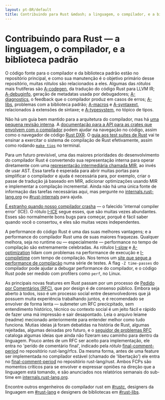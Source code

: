 ```yaml
---
layout: pt-BR/default
title: Contribuindo para Rust &mdash; a linguagem, o compilador, e a biblioteca padrão &middot; A linguagem de programação Rust
---
```


# Contribuindo para Rust &mdash; a linguagem, o compilador, e a biblioteca padrão

O código fonte para o compilador e da biblioteca padrão estão no repositório
principal, e como sua manutenção é o objetivo primário desse repositório, muitas
*rótulos* são relacionados a eles. Algumas das *rótulos* mais frutíferas são [A-codegen],
da tradução do código Rust para LLVM IR; [A-debuginfo], geração de metadatas usada
por debugadores; [A-diagnostics], o feedback que o compilador produz em casos
de erros; [A-libs], problemas com a biblioteca padrão; [A-macros] e [A-syntaxext],
relacionados à extensões de sintaxe; e [A-typesystem], no tópico de tipos.

Não há um guia bem mantido para a arquitetura do compilador, mas há [uma pequena revisão interna][rustc-guide].
A [documentação para a API para as crates que envolvem com o compilador][internals-docs]
podem ajudar na navegação no código, assim como o navegador de código [Rust DXR]. O
[guia aos test suites de Rust][testsuite] vai te ensinar a exercitar o sistema de compilação
de Rust efetivamente, assim como rodando [`make tips`][tips] no terminal.

Para um futuro previsível, uma das maiores prioridades do desenvolvimento
do compilador Rust é convertendo sua representação interna para operar
diretamente com uma [representação intermediária chamada MIR][mir], ao invés
de usar AST. Essa tarefa é esperada para abrir muitas portas para simplificar o
compilador e ajuda é necessária para, por exemplo, criar o passe de tradução
já baseado em MIR, adicionar optimizações usando MIR e implementar a compilação
incremental. Ainda não há uma única fonte de informação das tarefas necessárias aqui,
mas pergunte no [internals.rust-lang.org] ou [#rust-internals] para ajuda.

[É estranho quando nosso compilador crasha][ice] &mdash; o falecido 'internal compiler error'
(ICE). O rótulo [I-ICE] segue esses, que são muitas vezes abundantes. Esses são
normalmente bons bugs para começar, porquê é fácil saber quando você o consertou, e eles
são muitas vezes independentes.

A performance do código Rust é uma das suas melhores vantagens; e a performance
do compilador Rust uma de suas maiores fraquezas. Qualquer melhora, seja no runtime
ou &mdash; especialmente &mdash; performance no tempo de compilação são extremamente
celebradas. As *rótulos* [I-slow] e [A-optimization] lidam com problemas na performance
de execução e [I-compiletime] com tempo de compilação. Nos temos um [site que segue a performance de compilação][rustc-perf]
numa série de testes. A flag `-Z time-passes` do compilador pode ajudar a debugar
performance do compilador, e o código Rust pode ser medido com profilers como `perf`, no Linux.

As principais novas features em Rust passam por um processo de [Pedido por Comentários (RFC)][rfc],
que por design é de consenso público. Embora seja aberto à todos, isso é um processo social
entre desenvolvedores que já possuem muita experiência trabalhando juntos, e é recomendado
se envolver de forma lenta &mdash; submeter um RFC precicpitado, sem entendimento
histórico, técnico ou contexto social é um jeito fácil e rápido de fazer uma má impressão
e sair desapontado. Leia o arquivo leiame (readme) mecionado anteriormente para entender
melhor como tudo funciona. Mutias ideias já foram debatidas na história de Rust, algumas
rejeitadas, algumas deixadas pro futuro, e o [seguidor de problemas RFC][rfc-issues]
cataloga algumas ideias que ainda não fizeram seu caminho para dentro da linguagem.
Pouco antes de um RFC ser aceito para implementação, ele entra no 'perído de comentário final',
indicado pela *rótulo* [final-comment-period][rfc-fcp] no repositório rust-lang/rfcs.
Da mesma forma, antes de uma feature ser implementada no compilador estável (chamado de 'libertação')
ele entra no [final-comment-period][issue-fcp] no repositório rust-lang/rust. Ambos
FCPs são momentos críticos para se envolver e expressar opniões na direção que a linguagem
está tomando, e são anunciados nos relatórios semanais do sub-time em [internals.rust-lang.org].

Encontre outros engenheiros do compilador rust em [#rustc], designers da linguagem
em [#rust-lang] e designers de bibliotecas em [#rust-libs].

<!--
TODO: guide to compile-time benchmarking
TODO: using the triage bot?
TODO: some of this RFC description could probably go in the RFC readme
-->


[#rust-internals]: https://client00.chat.mibbit.com/?server=irc.mozilla.org&channel=%23rust-internals
[#rust-lang]: https://client00.chat.mibbit.com/?server=irc.mozilla.org&channel=%23rust-lang
[#rust-libs]: https://client00.chat.mibbit.com/?server=irc.mozilla.org&channel=%23rust-libs
[#rustc]: https://client00.chat.mibbit.com/?server=irc.mozilla.org&channel=%23rustc
[A-codegen]: https://github.com/rust-lang/rust/issues?q=is%3Aopen+is%3Aissue+label%3AA-codegen
[A-debuginfo]: https://github.com/rust-lang/rust/issues?q=is%3Aopen+is%3Aissue+label%3AA-debuginfo
[A-diagnostics]: https://github.com/rust-lang/rust/issues?q=is%3Aopen+is%3Aissue+label%3AA-diagnostics
[A-libs]: https://github.com/rust-lang/rust/issues?q=is%3Aopen+is%3Aissue+label%3AA-libs
[A-macros]: https://github.com/rust-lang/rust/issues?q=is%3Aopen+is%3Aissue+label%3AA-macros
[A-optimization]: https://github.com/rust-lang/rust/issues?q=is%3Aopen+is%3Aissue+label%3AA-optimization
[A-syntaxext]: https://github.com/rust-lang/rust/issues?q=is%3Aopen+is%3Aissue+label%3AA-syntaxext
[A-typesystem]: https://github.com/rust-lang/rust/issues?q=is%3Aopen+is%3Aissue+label%3AA-typesystem
[I-ICE]: https://github.com/rust-lang/rust/labels/I-ICE
[I-compiletime]: https://github.com/rust-lang/rust/issues?q=is%3Aopen+is%3Aissue+label%3AI-compiletime
[I-slow]: https://github.com/rust-lang/rust/issues?q=is%3Aopen+is%3Aissue+label%3AI-slow
[Rust DXR]: https://dxr.mozilla.org/rust/source/src
[ice]: https://users.rust-lang.org/t/glacier-a-big-ol-pile-of-ice/3380
[internals-docs]: https://manishearth.github.io/rust-internals-docs
[internals.rust-lang.org]: https://internals.rust-lang.org/
[issue-fcp]: https://github.com/rust-lang/rust/issues?q=is%3Aopen+is%3Aissue+label%3AB-unstable+label%3Afinal-comment-period
[mir]: https://github.com/rust-lang/rust/issues/27840
[rfc-fcp]: https://github.com/rust-lang/rfcs/pulls?q=is%3Aopen+is%3Apr+label%3Afinal-comment-period
[rfc-issues]: https://github.com/rust-lang/rfcs/issues
[rfc]: https://github.com/rust-lang/rfcs#table-of-contents
[rustc-guide]: https://github.com/rust-lang/rust/blob/master/src/librustc/README.md
[rustc-perf]: http://ncameron.org/perf-rustc/
[testsuite]: https://github.com/rust-lang/rust-wiki-backup/blob/master/Note-testsuite.md
[tips]: https://github.com/rust-lang/rust/blob/3d1f3c9d389d46607ae28c51cc94c1f43d65f3f9/Makefile.in#L48
